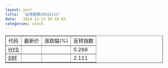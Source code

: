 ```yaml
---
layout: post
title:  "反转股票20141213"
date:   2014-12-13 04:18:05
categories: stock
---
```


<script type="text/javascript">
var stockList = []
stockList.push('gb_hys');
stockList.push('gb_erf');
</script>

<table border="1">
 <tr>
 <td>代码</td>
  <td>最新价</td>
  <td>涨跌幅(%)</td>
 <td>反转指数</td>
</tr>
  <tr id="hys"><td><a href="http://stock.finance.sina.com.cn/usstock/quotes/HYS.html" target="_blank">HYS</a></td><td></td><td></td><td>5.286</td></tr>
  <tr id="erf"><td><a href="http://stock.finance.sina.com.cn/usstock/quotes/ERF.html" target="_blank">ERF</a></td><td></td><td></td><td>2.111</td></tr>
</table>
